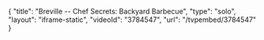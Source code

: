 {
    "title": "Breville -- Chef Secrets: Backyard Barbecue",
    "type": "solo",
    "layout": "iframe-static",
    "videoId": "3784547",
    "url": "\/tvpembed\/3784547"
}